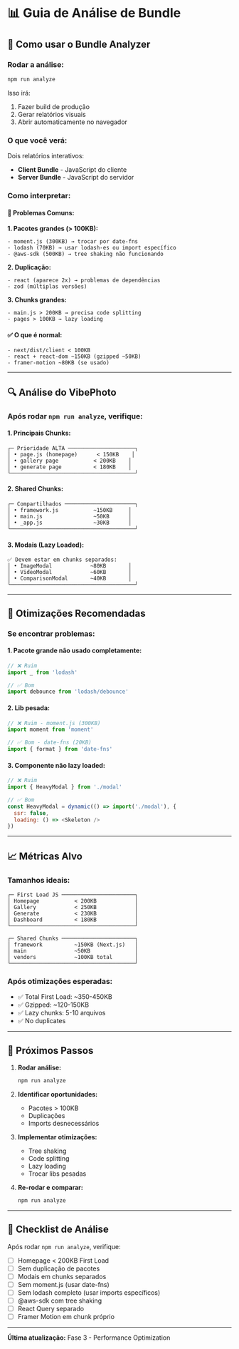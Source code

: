 # 📊 Guia de Análise de Bundle

## 🎯 Como usar o Bundle Analyzer

### Rodar a análise:

```bash
npm run analyze
```

Isso irá:
1. Fazer build de produção
2. Gerar relatórios visuais
3. Abrir automaticamente no navegador

### O que você verá:

Dois relatórios interativos:
- **Client Bundle** - JavaScript do cliente
- **Server Bundle** - JavaScript do servidor

### Como interpretar:

#### 🔴 **Problemas Comuns:**

**1. Pacotes grandes (> 100KB):**
```
- moment.js (300KB) → trocar por date-fns
- lodash (70KB) → usar lodash-es ou import específico
- @aws-sdk (500KB) → tree shaking não funcionando
```

**2. Duplicação:**
```
- react (aparece 2x) → problemas de dependências
- zod (múltiplas versões)
```

**3. Chunks grandes:**
```
- main.js > 200KB → precisa code splitting
- pages > 100KB → lazy loading
```

#### ✅ **O que é normal:**

```
- next/dist/client < 100KB
- react + react-dom ~150KB (gzipped ~50KB)
- framer-motion ~80KB (se usado)
```

---

## 🔍 Análise do VibePhoto

### Após rodar `npm run analyze`, verifique:

#### **1. Principais Chunks:**

```
┌─ Prioridade ALTA ─────────────────────┐
│ • page.js (homepage)      < 150KB    │
│ • gallery page           < 200KB    │
│ • generate page          < 180KB    │
└───────────────────────────────────────┘
```

#### **2. Shared Chunks:**

```
┌─ Compartilhados ──────────────────────┐
│ • framework.js           ~150KB     │
│ • main.js                ~50KB      │
│ • _app.js                ~30KB      │
└───────────────────────────────────────┘
```

#### **3. Modais (Lazy Loaded):**

```
✅ Devem estar em chunks separados:
│ • ImageModal            ~80KB       │
│ • VideoModal            ~60KB       │
│ • ComparisonModal       ~40KB       │
└───────────────────────────────────────┘
```

---

## 🎯 Otimizações Recomendadas

### **Se encontrar problemas:**

#### **1. Pacote grande não usado completamente:**

```javascript
// ❌ Ruim
import _ from 'lodash'

// ✅ Bom
import debounce from 'lodash/debounce'
```

#### **2. Lib pesada:**

```javascript
// ❌ Ruim - moment.js (300KB)
import moment from 'moment'

// ✅ Bom - date-fns (20KB)
import { format } from 'date-fns'
```

#### **3. Componente não lazy loaded:**

```javascript
// ❌ Ruim
import { HeavyModal } from './modal'

// ✅ Bom
const HeavyModal = dynamic(() => import('./modal'), {
  ssr: false,
  loading: () => <Skeleton />
})
```

---

## 📈 Métricas Alvo

### **Tamanhos ideais:**

```
┌─ First Load JS ───────────────────────┐
│ Homepage           < 200KB            │
│ Gallery            < 250KB            │
│ Generate           < 230KB            │
│ Dashboard          < 180KB            │
└───────────────────────────────────────┘

┌─ Shared Chunks ───────────────────────┐
│ framework          ~150KB (Next.js)   │
│ main               ~50KB              │
│ vendors            ~100KB total       │
└───────────────────────────────────────┘
```

### **Após otimizações esperadas:**

- ✅ Total First Load: ~350-450KB
- ✅ Gzipped: ~120-150KB
- ✅ Lazy chunks: 5-10 arquivos
- ✅ No duplicates

---

## 🚀 Próximos Passos

1. **Rodar análise:**
   ```bash
   npm run analyze
   ```

2. **Identificar oportunidades:**
   - Pacotes > 100KB
   - Duplicações
   - Imports desnecessários

3. **Implementar otimizações:**
   - Tree shaking
   - Code splitting
   - Lazy loading
   - Trocar libs pesadas

4. **Re-rodar e comparar:**
   ```bash
   npm run analyze
   ```

---

## 📝 Checklist de Análise

Após rodar `npm run analyze`, verifique:

- [ ] Homepage < 200KB First Load
- [ ] Sem duplicação de pacotes
- [ ] Modais em chunks separados
- [ ] Sem moment.js (usar date-fns)
- [ ] Sem lodash completo (usar imports específicos)
- [ ] @aws-sdk com tree shaking
- [ ] React Query separado
- [ ] Framer Motion em chunk próprio

---

**Última atualização:** Fase 3 - Performance Optimization

